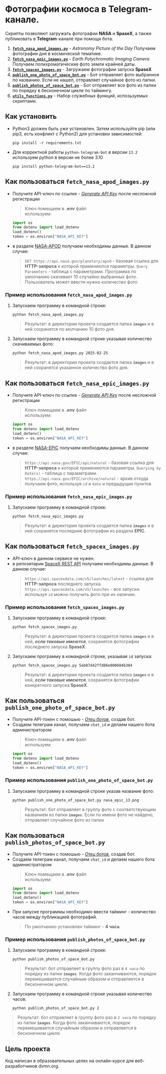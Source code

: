 # Фотографии космоса в Telegram-канале.

Скрипты позволяют загружать фотографии **NASA** и **SpaseX**, а также публиковать в **Telegram**-канале при помощи бота.
1. [**`fetch_nasa_apod_images.py`**](fetch_nasa_apod_images.py) - *Astronomy Picture of the Day* Получаем фотографии дня в космической тематике.
2. [**`fetch_nasa_epic_images.py`**](fetch_nasa_epic_images.py) - *Earth Polychromatic Imaging Camera* Получаем полихроматические фото земли крайней даты.
3. [**`fetch_spacex_images.py`**](fetch_spacex_images.py) - Загружаем фотографии запуска **SpaseX**
4. [**`publish_one_photo_of_space_bot.py`**](publish_one_photo_of_space_bot.py) - Бот отправляет фото выбранное по названию. Если не нашел, отправляет случайное фото из папки.
5. [**`publish_photos_of_space_bot.py`**](publish_photos_of_space_bot.py) - Бот отправляет все фото из папки по порядку в бесконечном цикле по таймингу.
6. [**`utils_functions.py`**](utils_functions.py) - Набор служебных функций, испозьзуемых скриптами.

## Как установить 

+ Python3 должен быть уже установлен. Затем используйте pip (или pip3, есть конфликт с Python2) для установки зависимостей:
  ```
  pip install -r requirements.txt
  ```
+ Для корректной работы `python-telegram-bot` в версии `13.2` используем python в версии не более 3.10
  ```
  pip install python-telegram-bot==13.2
  ```

## Как пользоваться **`fetch_nasa_apod_images.py`**

+ Получите API-ключ по ссылке - [*Generate API Key*](https://api.nasa.gov/) после несложной регистрации
  >Ключ помещаем в **.env** файл  
  >используем:
  ```python
  import os
  from dotenv import load_dotenv
  load_dotenv()
  token = os.environ["NASA_API_KEY"]
  ```
+ в разделе [NASA-APOD](https://api.nasa.gov/#apod) получаем необходимы данные. В данном случае:
  >`GET https://api.nasa.gov/planetary/apod` - базовая ссылка для **HTTP-запроса** к которой применяются параметры.
  >`Query Parameters` - таблица с параметрами.
  >Программа по умолчанию скачивает 10 случайно выбранных фото. Пользователь может ввести нужно количество фото

### Пример использования **`fetch_nasa_apod_images.py`**

1. Запускаем программу в командной строке:
   ```
   python fetch_nasa_apod_images.py
   ```
   >Результат: в директории проекта создается папка **`images`** и в ней сохранятся по молчанию 10 фото дня.
3. Запускаем программу в командной строке указывая количество скачиваемых фото:
   ```
   python fetch_nasa_apod_images.py 2025-02-25
   ```
   >Результат: в директории проекта создается папка **`images`** и в ней сохранятся указанное количество фото дня.

## Как пользоваться **`fetch_nasa_epic_images.py`**

+ Получите API-ключ по ссылке - [*Generate API Key*](https://api.nasa.gov/) после несложной регистрации
  >Ключ помещаем в **.env** файл  
  >используем:
  ```python
  import os
  from dotenv import load_dotenv
  load_dotenv()
  token = os.environ["NASA_API_KEY"]
  ```
+ в разделе [NASA-EPIC](https://api.nasa.gov/#epic) получаем необходимы данные. В данном случае:
  >`https://api.nasa.gov/EPIC/api/natural` - базовая ссылка для **HTTP-запроса** к которой применяются параметры.
  >`Querying by Date(s)` - таблица с параметрами.
  >`https://api.nasa.gov/EPIC/archive/natural` - архив откуда получаем фото, используя `id` и `date` и предыдущик пунктов

### Пример использования **`fetch_nasa_epic_images.py`**

1. Запускаем программу в командной строке:
   ```
   python fetch_nasa_epic_images.py
   ```
   >Результат: в директории проекта создается папка **`images`** и в ней сохранятся последние фотографии из раздела **EPIC**.

## Как пользоваться **`fetch_spacex_images.py`**

+ API-ключ в данном сервисе не нужен. 
+ в репозитарии [SpaceX REST API](https://github.com/r-spacex/SpaceX-API) получаем необходимы данные. В данном случае:
  >`https://api.spacexdata.com/v5/launches/latest` - ссылка для **HTTP-запроса** последнего запуска.
  >`https://api.spacexdata.com/v5/launches` - все запуски. используя `id` можно получить фото при их наличии.

### Пример использования **`fetch_spacex_images.py`**

1. Запускаем программу в командной строке:
   ```
   python fetch_spacex_images.py
   ```
   >Результат: в директории проекта создается папка **`images`** и в ней, ___если таковые имеются___, сохранятся фотографии последнего запуска **SpaseX**.
2. Запускаем программу в командной строке, указывая `id` запуска:
   ```
   python fetch_spacex_images.py 5eb87d42ffd86e000604b384
   ```
   >Результат: в директории проекта создается папка **`images`** и в ней, ___если таковые имеются___, сохранятся фотографии конкретного запуска **SpaseX**.

## Как пользоваться **`publish_one_photo_of_space_bot.py`**

+ Получите API-токен с помошью - [*Отец ботов*](https://telegram.me/BotFather), создав бот.
+ Создаем телеграм канал, получаем `chat_id` и делаем нашего бота администратором
  >Ключ помещаем в **.env** файл  
  >используем:
  ```python
  import os
  from dotenv import load_dotenv
  load_dotenv()
  token = os.environ["NASA_API_KEY"]
  ```

### Пример использования **`publish_one_photo_of_space_bot.py`**

1. Запускаем программу в командной строке указав название фото:
   ```
   python publish_one_photo_of_space_bot.py nasa_epic_13.png
   ```
   >Результат: бот отправляет в группу фото с соответствующим названием из папки **`images`**. Если по имени фото не найдено, отправляет случайное фото из папки

## Как пользоваться **`publish_photos_of_space_bot.py`**

+ Получите API-токен с помошью - [*Отец ботов*](https://telegram.me/BotFather), создав бот.
+ Создаем телеграм канал, получаем `chat_id` и делаем нашего бота администратором
  >Ключ помещаем в **.env** файл  
  >используем:
  ```python
  import os
  from dotenv import load_dotenv
  load_dotenv()
  token = os.environ["NASA_API_KEY"]
  ```
+ При запуске программы необходимо ввести тайминг - количество часов между публикацией фотографий.
  >По умолчанию установлен тайминг - **4 часа**.
    
### Пример использования **`publish_photos_of_space_bot.py`**

1. Запускаем программу в командной строке:
   ```
   python publish_photos_of_space_bot.py
   ```
   >Результат: бот отправляет в группу фото раз в `4 часа` по порядку из папки **`images`**. Когда фото заканчиваются, порядок перемешивается случайным образом и отправляется в бесконечном цикле.
2.  Запускаем программу в командной строке указывая количество часов:
    ```
    python publish_photos_of_space_bot.py 2
    ```
   >Результат: бот отправляет в группу фото раз в `2 часа` по порядку из папки **`images`**. Когда фото заканчиваются, порядок перемешивается случайным образом и отправляется в бесконечном цикле.

## Цель проекта

Код написан в образовательных целях на онлайн-курсе для веб-разработчиков dvmn.org.
